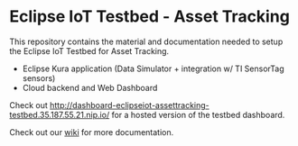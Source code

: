 # Eclipse IoT Testbed - Asset Tracking

This repository contains the material and documentation needed to setup the Eclipse IoT Testbed for Asset Tracking. 

* Eclipse Kura application (Data Simulator + integration w/ TI SensorTag sensors)
* Cloud backend and Web Dashboard

Check out http://dashboard-eclipseiot-assettracking-testbed.35.187.55.21.nip.io/ for a hosted version of the testbed dashboard.

Check out our [wiki](https://github.com/eclipselabs/eclipseiot-testbed-assettracking/wiki) for more documentation. 
